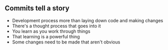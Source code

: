 Commits tell a story
--------------------

<aside class="notes">

  * Development process more than laying down code and making changes
  * There's a thought process that goes into it
  * You learn as you work through things
  * That learning is a powerful thing
  * Some changes need to be made that aren't obvious

</aside>

<!--

The development process is more than laying down code and making changes. A lot
of it is the thought process that goes behind it. Some changes need to be made
that are make no sense by just looking at the code.

-->
